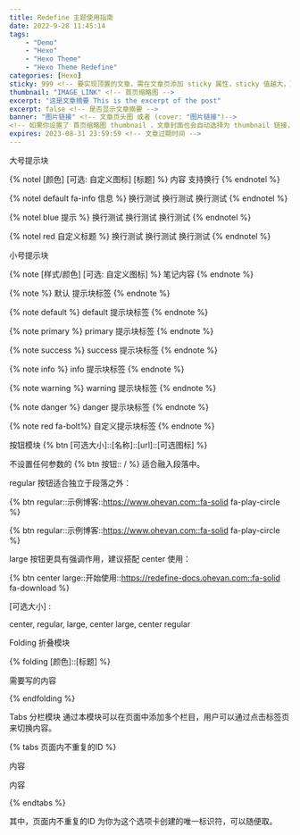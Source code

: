 ```yaml
---
title: Redefine 主题使用指南
date: 2022-9-28 11:45:14
tags:
    - "Demo"
    - "Hexo"
    - "Hexo Theme"
    - "Hexo Theme Redefine"
categories: [Hexo]
sticky: 999 <!-- 要实现顶置的文章，需在文章页添加 sticky 属性，sticky 值越大，顶置的文章越靠前 -->
thumbnail: "IMAGE_LINK" <!-- 首页缩略图 -->
excerpt: "这是文章摘要 This is the excerpt of the post"
excerpt: false <!-- 是否显示文章摘要 -->
banner: "图片链接" <!-- 文章页头图 或者 (cover: "图片链接")-->
<!-- 如果你设置了 首页缩略图 thumbnail ，文章封面也会自动选择为 thumbnail 链接，当然，banner 和 cover 的优先级最高。如果你不想设置文章封面却想保留首页头图，请把 cover 或者 banner 设置成 false -->
expires: 2023-08-31 23:59:59 <!-- 文章过期时间 -->
---
```


大号提示块

{% notel [颜色] [可选: 自定义图标] [标题] %}
内容
支持换行
{% endnotel %}

{% notel default fa-info 信息 %}
换行测试
换行测试
换行测试
{% endnotel %}
 
{% notel blue 提示 %}
换行测试
换行测试
换行测试
{% endnotel %}
 
{% notel red 自定义标题 %}
换行测试
换行测试
换行测试
{% endnotel %}

小号提示块

{% note [样式/颜色] [可选: 自定义图标] %}
笔记内容
{% endnote %}

{% note  %}
默认 提示块标签
{% endnote %}
 
{% note default  %}
default 提示块标签
{% endnote %}
 
{% note primary  %}
primary 提示块标签
{% endnote %}
 
{% note success  %}
success 提示块标签
{% endnote %}
 
{% note info  %}
info 提示块标签
{% endnote %}
 
{% note warning  %}
warning 提示块标签
{% endnote %}
 
{% note danger  %}
danger 提示块标签
{% endnote %}
 
{% note red fa-bolt%}
自定义提示块标签
{% endnote %}

按钮模块 {% btn [可选大小]::[名称]::[url]::[可选图标] %}

不设置任何参数的 {% btn 按钮:: / %} 适合融入段落中。
 
regular 按钮适合独立于段落之外：
 
{% btn regular::示例博客::https://www.ohevan.com::fa-solid fa-play-circle %}
 
{% btn regular::示例博客::https://www.ohevan.com::fa-solid fa-play-circle %}
 
large 按钮更具有强调作用，建议搭配 center 使用：
 
{% btn center large::开始使用::https://redefine-docs.ohevan.com::fa-solid fa-download %}

[可选大小] :

center, regular, large, center large, center regular

Folding 折叠模块

{% folding [颜色]::[标题] %}
 
需要写的内容
 
{% endfolding %}

Tabs 分栏模块
通过本模块可以在页面中添加多个栏目，用户可以通过点击标签页来切换内容。

{% tabs 页面内不重复的ID %}
<!-- tab 栏目1名称 -->
内容
<!-- endtab -->
<!-- tab 栏目2名称 -->
内容
<!-- endtab -->
{% endtabs %}

其中，页面内不重复的ID 为你为这个选项卡创建的唯一标识符，可以随便取。